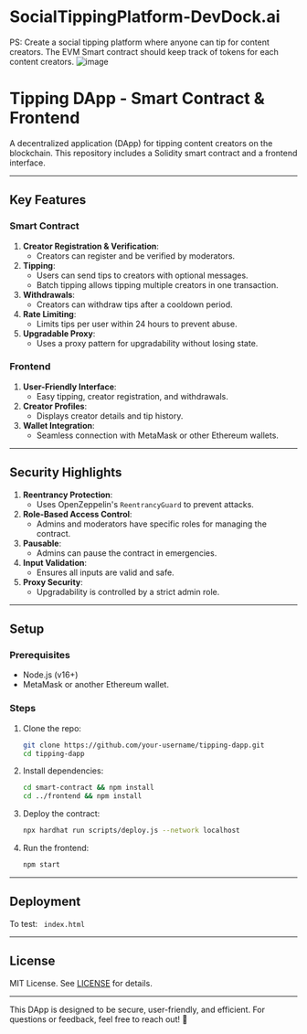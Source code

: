 # SocialTippingPlatform-DevDock.ai
PS: Create a social tipping platform where anyone can tip for content creators. The EVM Smart contract should keep track of tokens for each content creators.
![image](https://github.com/user-attachments/assets/49ffbfeb-2485-49b7-a390-86a966e15d2d)


# Tipping DApp - Smart Contract & Frontend

A decentralized application (DApp) for tipping content creators on the blockchain. This repository includes a Solidity smart contract and a frontend interface.

---

## Key Features

### Smart Contract
1. **Creator Registration & Verification**:
   - Creators can register and be verified by moderators.
2. **Tipping**:
   - Users can send tips to creators with optional messages.
   - Batch tipping allows tipping multiple creators in one transaction.
3. **Withdrawals**:
   - Creators can withdraw tips after a cooldown period.
4. **Rate Limiting**:
   - Limits tips per user within 24 hours to prevent abuse.
5. **Upgradable Proxy**:
   - Uses a proxy pattern for upgradability without losing state.

### Frontend
1. **User-Friendly Interface**:
   - Easy tipping, creator registration, and withdrawals.
2. **Creator Profiles**:
   - Displays creator details and tip history.
3. **Wallet Integration**:
   - Seamless connection with MetaMask or other Ethereum wallets.

---

## Security Highlights

1. **Reentrancy Protection**:
   - Uses OpenZeppelin's `ReentrancyGuard` to prevent attacks.
2. **Role-Based Access Control**:
   - Admins and moderators have specific roles for managing the contract.
3. **Pausable**:
   - Admins can pause the contract in emergencies.
4. **Input Validation**:
   - Ensures all inputs are valid and safe.
5. **Proxy Security**:
   - Upgradability is controlled by a strict admin role.

---

## Setup

### Prerequisites
- Node.js (v16+)
- MetaMask or another Ethereum wallet.

### Steps
1. Clone the repo:
   ```bash
   git clone https://github.com/your-username/tipping-dapp.git
   cd tipping-dapp
   ```
2. Install dependencies:
   ```bash
   cd smart-contract && npm install
   cd ../frontend && npm install
   ```
3. Deploy the contract:
   ```bash
   npx hardhat run scripts/deploy.js --network localhost
   ```
4. Run the frontend:
   ```bash
   npm start
   ```
---

## Deployment

To test: ```
index.html```

---

## License

MIT License. See [LICENSE](LICENSE) for details.

---

This DApp is designed to be secure, user-friendly, and efficient. For questions or feedback, feel free to reach out! 🚀
